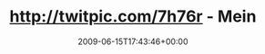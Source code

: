 ---
retweeted: false
source: <a href="http://twitter.com" rel="nofollow">Twitter Web Client</a>
entities:
  hashtags:
  - text: webmontag
    indices:
    - '64'
    - '74'
  symbols: []
  user_mentions: []
  urls: []
display_text_range:
- '0'
- '75'
favorite_count: '0'
id_str: '2180629190'
truncated: false
retweet_count: '0'
id: '2180629190'
created_at: Mon Jun 15 17:43:46 +0000 2009
favorited: false
full_text: 'http://twitpic.com/7h76r - Mein (zugegeben flacher) Beitrag zum #webmontag.'
lang: de
tags:
- webmontag
- pesos:twitter
date: '2009-06-15T17:43:46+00:00'
src: https://twitter.com/bascht/status/2180629190
original_url: https://twitter.com/bascht/status/2180629190
type: twitter_tweet
text: 'http://twitpic.com/7h76r - Mein (zugegeben flacher) Beitrag zum #webmontag.'
title: http://twitpic.com/7h76r - Mein

---